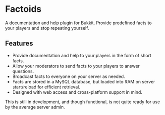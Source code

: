 Factoids
========
A documentation and help plugin for Bukkit. Provide predefined facts to your players and stop repeating yourself.

Features
--------
* Provide documentation and help to your players in the form of short facts.
* Allow your moderators to send facts to your players to answer questions.
* Broadcast facts to everyone on your server as needed.
* Facts are stored in a MySQL database, but loaded into RAM on server start/reload for efficient retrieval.
* Designed with web access and cross-platform support in mind.

This is still in development, and though functional, is not quite ready for use by the average server admin.
